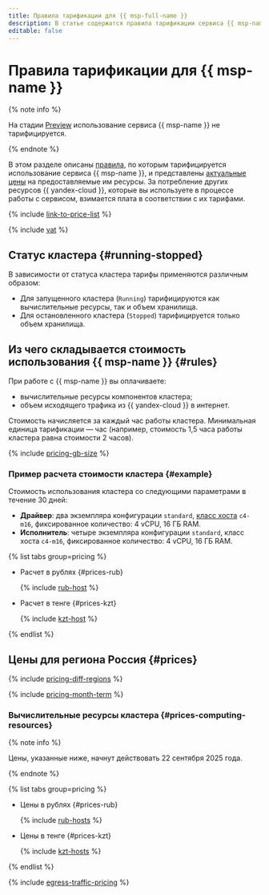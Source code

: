 ```yaml
---
title: Правила тарификации для {{ msp-full-name }}
description: В статье содержатся правила тарификации сервиса {{ msp-name }}.
editable: false
---
```


# Правила тарификации для {{ msp-name }}

{% note info %}

На стадии [Preview](../overview/concepts/launch-stages.md) использование сервиса {{ msp-name }} не тарифицируется.

{% endnote %}


В этом разделе описаны [правила](#rules), по которым тарифицируется использование сервиса {{ msp-name }}, и представлены [актуальные цены](#prices) на предоставляемые им ресурсы. За потребление других ресурсов {{ yandex-cloud }}, которые вы используете в процессе работы с сервисом, взимается плата в соответствии с их тарифами.




{% include [link-to-price-list](../_includes/pricing/link-to-price-list.md) %}


{% include [vat](../_includes/vat.md) %}



## Статус кластера {#running-stopped}

В зависимости от статуса кластера тарифы применяются различным образом:

* Для запущенного кластера (`Running`) тарифицируются как вычислительные ресурсы, так и объем хранилища.
* Для остановленного кластера (`Stopped`) тарифицируется только объем хранилища.

## Из чего складывается стоимость использования {{ msp-name }} {#rules}

При работе с {{ msp-name }} вы оплачиваете:

* вычислительные ресурсы компонентов кластера;
* объем исходящего трафика из {{ yandex-cloud }} в интернет.

Стоимость начисляется за каждый час работы кластера. Минимальная единица тарификации — час (например, стоимость 1,5 часа работы кластера равна стоимости 2 часов).

{% include [pricing-gb-size](../_includes/pricing-gb-size.md) %}

### Пример расчета стоимости кластера {#example}

Стоимость использования кластера со следующими параметрами в течение 30 дней:

* **Драйвер**: два экземпляра конфигурации `standard`, [класс хоста](concepts/instance-types.md) `c4-m16`, фиксированное количество: 4 vCPU, 16 ГБ RAM.
* **Исполнитель**: четыре экземпляра конфигурации `standard`, класс хоста `c4-m16`, фиксированное количество: 4 vCPU, 16 ГБ RAM.



{% list tabs group=pricing %}

- Расчет в рублях {#prices-rub}

  {% include [rub-host](../_pricing_examples/managed-spark/rub-host.md) %}

- Расчет в тенге {#prices-kzt}

  {% include [kzt-host](../_pricing_examples/managed-spark/kzt-host.md) %}

{% endlist %}





## Цены для региона Россия {#prices}




{% include [pricing-diff-regions](../_includes/pricing-diff-regions.md) %}

{% include [pricing-month-term](../_includes/mdb/pricing-month-term.md) %}

### Вычислительные ресурсы кластера {#prices-computing-resources}

{% note info %}

Цены, указанные ниже, начнут действовать 22 сентября 2025 года.

{% endnote %}



{% list tabs group=pricing %}

- Цены в рублях {#prices-rub}

  {% include [rub-hosts](../_pricing/managed-spark/rub-hosts.md) %}

- Цены в тенге {#prices-kzt}

  {% include [kzt-hosts](../_pricing/managed-spark/kzt-hosts.md) %}

{% endlist %}





{% include [egress-traffic-pricing](../_includes/egress-traffic-pricing.md) %}

